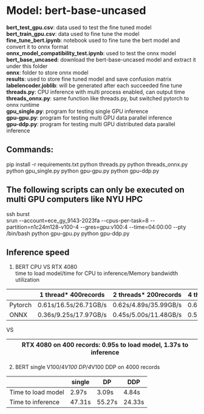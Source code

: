 # Model: bert-base-uncased

**bert_test_gpu.csv**: data used to test the fine tuned model  
**bert_train_gpu.csv**: data used to fine tune the model  
**fine_tune_bert.ipynb**: notebook used to fine tune the bert model and convert it to onnx format  
**onnx_model_compatibility_test.ipynb**: used to test the onnx model  
**bert_base_uncased**: download the bert-base-uncased model and extract it under this folder  
**onnx**: folder to store onnx model  
**results**: used to store fine tuned model and save confusion matrix  
**labelencoder.joblib**: will be generated after each succeeded fine tune  
**threads.py**: CPU inference with multi process enabled, can output time  
**threads_onnx.py**: same function like threads.py, but switched pytorch to onnx runtime  
**gpu_single.py**: program for testing single GPU inference  
**gpu-gpu.py**: program for testing multi GPU data parallel inference  
**gpu-ddp.py**: program for testing multi GPU distributed data parallel inference

## Commands:
pip install -r requirements.txt
python threads.py
python threads_onnx.py
python gpu_single.py
python gpu-gpu.py
python gpu-ddp.py

## The following scripts can only be executed on multi GPU computers like NYU HPC  
ssh burst  
srun --account=ece_gy_9143-2023fa --cpus-per-task=8 --partition=n1c24m128-v100-4 --gres=gpu:v100:4 --time=04:00:00 --pty /bin/bash
python gpu-gpu.py
python gpu-ddp.py

## Inference speed

1. BERT CPU VS RTX 4080  
time to load model/time for CPU to inference/Memory bandwidth utilization

|          | 1 thread* 400records | 2 threads* 200records | 4 threads* 100records |
|----------|----------------------|-----------------------|-----------------------|
| Pytorch  | 0.61s/16.5s/26.71GB/s| 0.62s/4.89s/35.99GB/s | 0.67s/4.06s/50.32GB/s |
| ONNX     | 0.36s/9.25s/17.97GB/s| 0.45s/5.00s/11.48GB/s | 0.52s/4.17s/7.67GB/s  |

VS

|          | RTX 4080 on 400 records: 0.95s to load model, 1.37s to inference |
|----------|------------------------------------------------------------------|

2. BERT single V100/4*V100 DP/4*V100 DDP on 4000 records

|               | single | DP    | DDP   |
|---------------|--------|-------|-------|
| Time to load model | 2.97s  | 3.09s | 4.84s |
| Time to inference  | 47.31s | 55.27s| 24.33s |

